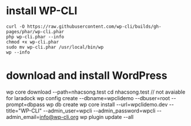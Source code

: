 # install WP-CLI
```
curl -O https://raw.githubusercontent.com/wp-cli/builds/gh-pages/phar/wp-cli.phar
php wp-cli.phar --info
chmod +x wp-cli.phar
sudo mv wp-cli.phar /usr/local/bin/wp
wp --info
```

# download and install WordPress
wp core download --path=nhacsong.test
cd nhacsong.test
// not avaiable for laradock
wp config create --dbname=wpclidemo --dbuser=root --prompt=dbpass
wp db create
wp core install --url=wpclidemo.dev --title="WP-CLI" --admin_user=wpcli --admin_password=wpcli --admin_email=info@wp-cli.org
wp plugin update --all
